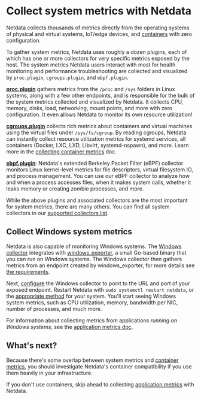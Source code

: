 <!--
title: "Collect system metrics with Netdata"
sidebar_label: "System metrics"
description: "Netdata collects thousands of metrics from physical and virtual systems, IoT/edge devices, and containers with zero configuration."
custom_edit_url: "https://github.com/netdata/netdata/edit/master/docs/collect/system-metrics.md"
learn_status: "Published"
learn_topic_type: "Concepts"
learn_rel_path: "Concepts"
-->

# Collect system metrics with Netdata

Netdata collects thousands of metrics directly from the operating systems of physical and virtual systems, IoT/edge
devices, and [containers](https://github.com/netdata/netdata/blob/master/docs/collect/container-metrics.md) with zero configuration.

To gather system metrics, Netdata uses roughly a dozen plugins, each of which has one or more collectors for very
specific metrics exposed by the host. The system metrics Netdata users interact with most for health monitoring and
performance troubleshooting are collected and visualized by `proc.plugin`, `cgroups.plugin`, and `ebpf.plugin`.

[**proc.plugin**](https://github.com/netdata/netdata/blob/master/src/collectors/proc.plugin/README.md) gathers metrics from the `/proc` and `/sys` folders in Linux
systems, along with a few other endpoints, and is responsible for the bulk of the system metrics collected and
visualized by Netdata. It collects CPU, memory, disks, load, networking, mount points, and more with zero configuration.
It even allows Netdata to monitor its own resource utilization!

[**cgroups.plugin**](https://github.com/netdata/netdata/blob/master/src/collectors/cgroups.plugin/README.md) collects rich metrics about containers and virtual machines
using the virtual files under `/sys/fs/cgroup`. By reading cgroups, Netdata can instantly collect resource utilization
metrics for systemd services, all containers (Docker, LXC, LXD, Libvirt, systemd-nspawn), and more. Learn more in the
[collecting container metrics](https://github.com/netdata/netdata/blob/master/docs/collect/container-metrics.md) doc.

[**ebpf.plugin**](https://github.com/netdata/netdata/blob/master/src/collectors/ebpf.plugin/README.md): Netdata's extended Berkeley Packet Filter (eBPF) collector
monitors Linux kernel-level metrics for file descriptors, virtual filesystem IO, and process management. You can use our
eBPF collector to analyze how and when a process accesses files, when it makes system calls, whether it leaks memory or
creating zombie processes, and more.

While the above plugins and associated collectors are the most important for system metrics, there are many others. You
can find all system collectors in our [supported collectors list](https://github.com/netdata/netdata/blob/master/src/collectors/COLLECTORS.md#system-collectors).

## Collect Windows system metrics

Netdata is also capable of monitoring Windows systems. The [Windows
collector](https://github.com/netdata/netdata/blob/master/src/go/collectors/go.d.plugin/modules/windows/README.md) integrates with
[windows_exporter](https://github.com/prometheus-community/windows_exporter), a small Go-based binary that you can run
on Windows systems. The Windows collector then gathers metrics from an endpoint created by windows_exporter, for more
details see [the requirements](https://github.com/netdata/netdata/blob/master/src/go/collectors/go.d.plugin/modules/windows/README.md#requirements).

Next, [configure](https://github.com/netdata/netdata/blob/master/src/go/collectors/go.d.plugin/modules/windows/README.md#configuration) the Windows
collector to point to the URL and port of your exposed endpoint. Restart Netdata with `sudo systemctl restart netdata`, or the [appropriate
method](https://github.com/netdata/netdata/blob/master/packaging/installer/README.md#maintaining-a-netdata-agent-installation) for your system. You'll start seeing Windows system metrics, such as CPU
utilization, memory, bandwidth per NIC, number of processes, and much more.

For information about collecting metrics from applications _running on Windows systems_, see the [application metrics
doc](https://github.com/netdata/netdata/blob/master/docs/collect/application-metrics.md#collect-metrics-from-applications-running-on-windows).

## What's next?

Because there's some overlap between system metrics and [container metrics](https://github.com/netdata/netdata/blob/master/docs/collect/container-metrics.md), you
should investigate Netdata's container compatibility if you use them heavily in your infrastructure.

If you don't use containers, skip ahead to collecting [application metrics](https://github.com/netdata/netdata/blob/master/docs/collect/application-metrics.md) with
Netdata.


